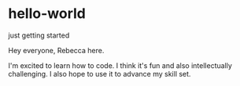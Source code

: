 # hello-world
just getting started

Hey everyone, Rebecca here.

I'm excited to learn how to code. I think it's fun and also intellectually challenging. I also hope to use it to advance my skill set.

